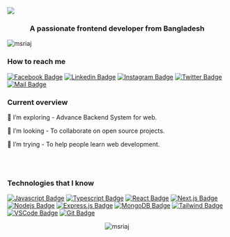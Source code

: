 
<img src="https://media-exp1.licdn.com/dms/image/C5616AQEvkYAxWy5mRQ/profile-displaybackgroundimage-shrink_350_1400/0/1660223141131?e=1675900800&v=beta&t=1gzW4OnP9euadwIhgeXYcNzQIQU8ZUwu-MWxtw8k62c" />
<h3 align="center">A passionate frontend developer from Bangladesh</h3>

<p align="left"> <img src="https://komarev.com/ghpvc/?username=msriaj&label=Profile%20views&color=0e75b6&style=flat" alt="msriaj" /> </p>
 

<h3 align="left">How to reach me</h3>

[![Facebook Badge](https://img.shields.io/badge/Facebook-1877F2?style=for-the-badge&logo=facebook&logoColor=white)](https://web.facebook.com/cloudnumber404) [![Linkedin Badge](https://img.shields.io/badge/LinkedIn-0077B5?style=for-the-badge&logo=linkedin&logoColor=white)](https://www.linkedin.com/in/msriaj/) [![Instagram Badge](https://img.shields.io/badge/Instagram-E4405F?style=for-the-badge&logo=instagram&logoColor=white)](https://www.instagram.com/fake.sohel/) [![Twitter Badge](https://img.shields.io/badge/Twitter-1DA1F2?style=for-the-badge&logo=twitter&logoColor=white)](https://twitter.com/msriaj) [![Mail Badge](https://img.shields.io/badge/Gmail-D14836?style=for-the-badge&logo=gmail&logoColor=white)](mailto:contact.riaj@gmail.com) 


<h3> Current overview</h3>
<p>🌱 I’m exploring - Advance Backend System for web.</p>
<p>👯 I’m looking - To collaborate on open source projects.</p>
<p>🤔 I’m trying - To help people learn web development.</p>


<br/><br/>
<h3 align="left">Technologies that I know</h3>
 
 [![Javascript Badge](https://img.shields.io/badge/-Javascript-F0DB4F?style=for-the-badge&labelColor=black&logo=javascript&logoColor=F0DB4F)](#) [![Typescript Badge](https://img.shields.io/badge/-Typescript-007acc?style=for-the-badge&labelColor=black&logo=typescript&logoColor=007acc)](#) [![React Badge](https://img.shields.io/badge/-React-61DBFB?style=for-the-badge&labelColor=black&logo=react&logoColor=61DBFB)](#) [![Next.js Badge](https://img.shields.io/badge/next.js-000000?style=for-the-badge&logo=nextdotjs&logoColor=white)](#) [![Nodejs Badge](https://img.shields.io/badge/-Nodejs-3C873A?style=for-the-badge&labelColor=black&logo=node.js&logoColor=3C873A)](#) [![Express.js Badge](https://img.shields.io/badge/Express.js-000000?style=for-the-badge&logo=express&logoColor=white)](#) [![MongoDB Badge](https://img.shields.io/badge/MongoDB-4EA94B?style=for-the-badge&logo=mongodb&logoColor=white)](#) [![Tailwind Badge](https://img.shields.io/badge/Tailwind%20CSS-092749?style=for-the-badge&logo=tailwindcss&logoColor=06B6D4&labelColor=000000)](#) [![VSCode Badge](https://img.shields.io/badge/Visual_Studio-5C2D91?style=for-the-badge&logo=visual%20studio&logoColor=white)](#) [![Git Badge](https://img.shields.io/badge/Git-F05032?style=for-the-badge&logo=git&logoColor=white)](#)
 
<p align="center"><img  src="https://github-readme-streak-stats.herokuapp.com/?user=msriaj&" alt="msriaj" /></p>
